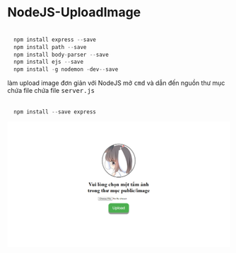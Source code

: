 # NodeJS-UploadImage

```JAVASCRIPT

  npm install express --save
  npm install path --save
  npm install body-parser --save
  npm install ejs --save
  npm install -g nodemon -dev--save
```
làm upload image đơn giản với NodeJS
mở <kbd>cmd</kbd> và dẫn đến nguồn thư mục chứa file chứa file <kbd>server.js</kbd>

```JAVASCRIPT

  npm install --save express

```
![image-here](https://raw.githubusercontent.com/panadorado/NodeJS-UploadImage/master/Screenshot%20(5).png)
